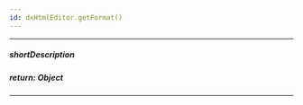 ```yaml
---
id: dxHtmlEditor.getFormat()
---
```

---
##### shortDescription
<!-- Description goes here -->

##### return: Object
<!-- Description goes here -->

---
<!-- Description goes here -->